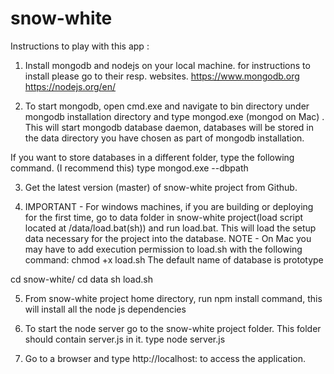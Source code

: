 # snow-white

Instructions to play with this app :

1) Install mongodb and nodejs on your local machine. for instructions to install please go to their resp. websites.
https://www.mongodb.org
https://nodejs.org/en/

2) To start mongodb, open cmd.exe and navigate to bin directory under mongodb installation directory and type mongod.exe (mongod on Mac) . This will start mongodb database daemon, databases will be stored in the data directory you have chosen as part of mongodb installation.

If you want to store databases in a different folder, type the following command. (I recommend this)
type  mongod.exe --dbpath <path to the data folder>

3) Get the latest version (master) of snow-white project from Github.

4) IMPORTANT - For windows machines, if you are building or deploying for the first time, go to data folder in snow-white project(load script  located at /data/load.bat(sh)) and run load.bat. This will load the setup data necessary for the project into the database.
    NOTE - On Mac you may have to add execution permission to load.sh with the following command: chmod +x load.sh
    The default name of database is prototype
 
 cd snow-white/
 cd data
 sh load.sh
 
5) From snow-white project home directory, run npm install command, this will install all the node js dependencies

6) To start the node server go to the snow-white project folder. This folder should contain server.js in it.
type node server.js <port number>

7) Go to a browser and type http://localhost:<port number> to access the application.
